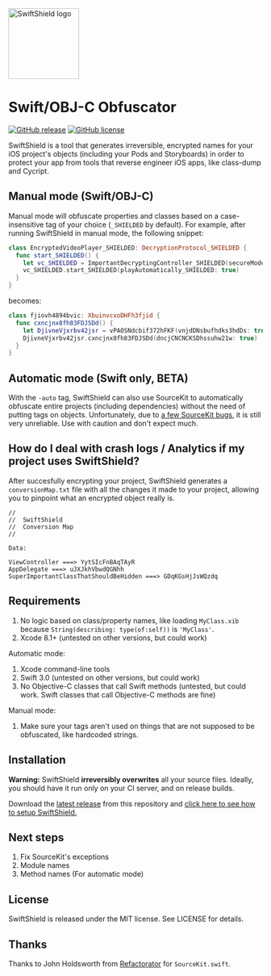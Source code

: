 <img src="http://i.imgur.com/0ksj7Gh.png" alt="SwiftShield logo" height="140" >

# Swift/OBJ-C Obfuscator

[![GitHub release](https://img.shields.io/github/tag/rockbruno/swiftshield.svg)](https://github.com/rockbruno/swiftshield/releases)
[![GitHub license](https://img.shields.io/badge/license-MIT-lightgrey.svg)](https://raw.githubusercontent.com/rockbruno/swiftshield/master/LICENSE)

SwiftShield is a tool that generates irreversible, encrypted names for your iOS project's objects (including your Pods and Storyboards) in order to protect your app from tools that reverse engineer iOS apps, like class-dump and Cycript.


## Manual mode (Swift/OBJ-C)

Manual mode will obfuscate properties and classes based on a case-insensitive tag of your choice (`_SHIELDED` by default). For example, after running SwiftShield in manual mode, the following snippet:
```swift
class EncryptedVideoPlayer_SHIELDED: DecryptionProtocol_SHIELDED {
  func start_SHIELDED() {
    let vc_SHIELDED = ImportantDecryptingController_SHIELDED(secureMode_SHIELDED: true)
    vc_SHIELDED.start_SHIELDED(playAutomatically_SHIELDED: true)
  }
}
```
becomes:
```swift
class fjiovh4894bvic: XbuinvcxoDHFh3fjid {
  func cxncjnx8fh83FDJSDd() {
    let DjivneVjxrbv42jsr = vPAOSNdcbif372hFKF(vnjdDNsbufhdks3hdDs: true)
    DjivneVjxrbv42jsr.cxncjnx8fh83FDJSDd(dncjCNCNCKSDhssuhw21w: true)
  }
}
```


## Automatic mode (Swift only, BETA)

With the `-auto` tag, SwiftShield can also use SourceKit to automatically obfuscate entire projects (including dependencies) without the need of putting tags on objects. Unfortunately, due to [a few SourceKit bugs](https://github.com/rockbruno/swiftshield/blob/master/SOURCEKITISSUES.md), it is still very unreliable. Use with caution and don't expect much.


## How do I deal with crash logs / Analytics if my project uses SwiftShield?

After succesfully encrypting your project, SwiftShield generates a `conversionMap.txt` file with all the changes it made to your project, allowing you to pinpoint what an encrypted object really is.
````
//
//  SwiftShield
//  Conversion Map
//

Data:

ViewController ===> YytSIcFnBAqTAyR
AppDelegate ===> uJXJkhVbwdQGNhh
SuperImportantClassThatShouldBeHidden ===> GDqKGsHjJsWQzdq
````


## Requirements

1. No logic based on class/property names, like loading `MyClass.xib` because `String(describing: type(of:self))` is `'MyClass'`.
2. Xcode 8.1+ (untested on other versions, but could work)

Automatic mode:

1. Xcode command-line tools
2. Swift 3.0 (untested on other versions, but could work)
3. No Objective-C classes that call Swift methods (untested, but could work. Swift classes that call Objective-C methods are fine)

Manual mode:

1. Make sure your tags aren't used on things that are not supposed to be obfuscated, like hardcoded strings.


## Installation

**Warning:** SwiftShield **irreversibly overwrites** all your source files. Ideally, you should have it run only on your CI server, and on release builds.

Download the [latest release](https://github.com/rockbruno/swiftshield/releases) from this repository and [click here to see how to setup SwiftShield.](https://github.com/rockbruno/swiftshield/blob/master/USAGE.md)


## Next steps

1. Fix SourceKit's exceptions
2. Module names
3. Method names (For automatic mode)


## License

SwiftShield is released under the MIT license. See LICENSE for details.


## Thanks

Thanks to John Holdsworth from [Refactorator](https://github.com/johnno1962/Refactorator) for `SourceKit.swift`.
